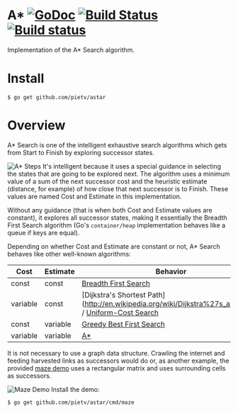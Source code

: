 A* [![GoDoc](https://godoc.org/github.com/pietv/astar?status.png)](https://godoc.org/github.com/pietv/astar) [![Build Status](https://drone.io/github.com/pietv/astar/status.png)](https://drone.io/github.com/pietv/astar/latest) [![Build status](https://ci.appveyor.com/api/projects/status/3gd1r44b0mtgu4jx/branch/master?svg=true)](https://ci.appveyor.com/project/pietv/astar/branch/master)
==

Implementation of the A* Search algorithm.

Install
=======

```shell
$ go get github.com/pietv/astar
```

Overview
========

A* Search is one of the intelligent exhaustive search algorithms which gets from
Start to Finish by exploring successor states.

![A* Steps](http://pietv.pub/resources/images/astar.png)
It's intelligent because it uses a special guidance in selecting the states that
are going to be explored next. The algorithm uses a minimum value of a sum of
the next successor cost and the heuristic estimate (distance, for example) of 
how close that next successor is to Finish. These values are named Cost 
and Estimate in this implementation.

Without any guidance (that is when both Cost and Estimate values are constant),
it explores all successor states, making it essentially the Breadth First Search
algorithm (Go's `container/heap` implementation behaves like a queue if keys are equal).

Depending on whether Cost and Estimate are constant or not, A* Search behaves
like other well-known algorithms:

Cost    |Estimate  |Behavior
--------|----------|-----------------------------------------------
const   |const     |[Breadth First Search](http://en.wikipedia.org/wiki/Breadth-first_search)
variable|const     |[Dijkstra's Shortest Path] (http://en.wikipedia.org/wiki/Dijkstra%27s_algorithm) / [Uniform-Cost Search](http://en.wikipedia.org/wiki/Uniform-cost_search)
const   |variable  |[Greedy Best First Search](http://en.wikipedia.org/wiki/Best-first_search)
variable|variable  |[A*](http://en.wikipedia.org/wiki/A*_search_algorithm)


It is not necessary to use a graph data structure. Crawling the internet
and feeding harvested links as successors would do or, as another example,
the provided [maze demo](/cmd/maze/maze.go) uses a rectangular matrix
and uses surrounding cells as successors.

![Maze Demo](http://pietv.pub/resources/images/maze.png)
Install the demo:

```shell
$ go get github.com/pietv/astar/cmd/maze
```
